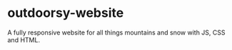# outdoorsy-website
A fully responsive website for all things mountains and snow with JS, CSS and HTML.
